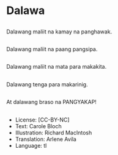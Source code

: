 # Dalawa

##
Dalawang maliit na kamay na panghawak.

##
Dalawang maliit na paang pangsipa.

##
Dalawang maliit na mata para makakita.

##
Dalawang tenga para makarinig.

##
At dalawang braso na PANGYAKAP!

##
* License: [CC-BY-NC]
* Text: Carole Bloch
* Illustration: Richard MacIntosh
* Translation: Arlene Avila
* Language: tl
